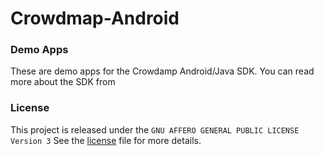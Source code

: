 Crowdmap-Android
================

### Demo Apps
These are demo apps for the Crowdamp Android/Java SDK. You can read more about the SDK
from

### License
This project is released under the `GNU AFFERO GENERAL PUBLIC LICENSE Version 3`
See the [license][1] file for more details.

[1]: https://github.com/ushahidi/Crowdmap-Android/blob/master/LICENSE
